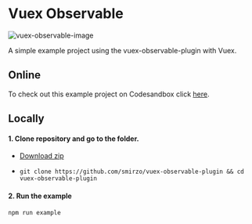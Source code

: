 # Vuex Observable

![vuex-observable-image](https://raw.githubusercontent.com/smirzo/vuex-observable-plugin/master/assets/vuex-observable-image.png)

A simple example project using the vuex-observable-plugin with Vuex.

## Online

To check out this example project on Codesandbox click [here](https://codesandbox.io/s/github/smirzo/vuex-observable-plugin/tree/master/example).

## Locally

#### 1. Clone repository and go to the folder.

- [Download zip](https://github.com/smirzo/vuex-observable-plugin/archive/master.zip)

- `git clone https://github.com/smirzo/vuex-observable-plugin && cd vuex-observable-plugin`

#### 2. Run the example

`npm run example`
